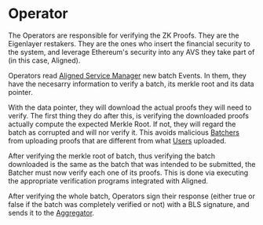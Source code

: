 # Operator

The Operators are responsible for verifying the ZK Proofs. They are the Eigenlayer restakers. They are the ones who insert the financial security to the system, and leverage Ethereum's security into any AVS they take part of (in this case, Aligned).

Operators read [Aligned Service Manager](./3_service_manager_contract.md) new batch Events. In them, they have the necesarry information to verify a batch, its merkle root and its data pointer. 

With the data pointer, they will download the actual proofs they will need to verify. The first thing they do after this, is verifying the downloaded proofs actually compute the expected Merkle Root. If not, they will regard the batch as corrupted and will nor verify it. This avoids malicious [Batchers](./1_batcher.md) from uploading proofs that are different from what [Users](0_user.md) uploaded.

After verifying the merkle root of batch, thus verifying the batch downloaded is the same as the batch that was intended to be submitted, the Batcher must now verify each one of its proofs. This is done via executing the appropriate verification programs integrated with Aligned.

After verifying the whole batch, Operators sign their response (either true or false if the batch was completely verified or not) with a BLS signature, and sends it to the [Aggregator](./5_aggregator.md).
